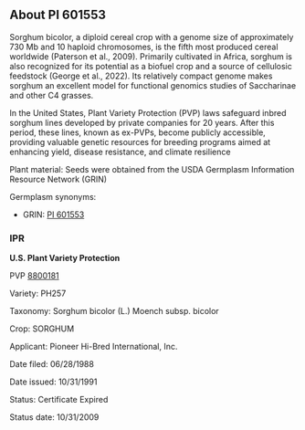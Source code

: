 About PI 601553 
---------------------
Sorghum bicolor, a diploid cereal crop with a genome size of approximately 730 Mb and 10 haploid chromosomes, is the fifth most produced cereal worldwide (Paterson et al., 2009). Primarily cultivated in Africa, sorghum is also recognized for its potential as a biofuel crop and a source of cellulosic feedstock (George et al., 2022). Its relatively compact genome makes sorghum an excellent model for functional genomics studies of Saccharinae and other C4 grasses.

In the United States, Plant Variety Protection (PVP) laws safeguard inbred sorghum lines developed by private companies for 20 years. After this period, these lines, known as ex-PVPs, become publicly accessible, providing valuable genetic resources for breeding programs aimed at enhancing yield, disease resistance, and climate resilience

Plant material: Seeds were obtained from the USDA Germplasm Information Resource Network (GRIN)

Germplasm synonyms:
* GRIN: [PI 601553](https://npgsweb.ars-grin.gov/gringlobal/accessiondetail.aspx?id=1185628)

### IPR
**U.S. Plant Variety Protection**

PVP [8800181](https://apps.ams.usda.gov/CMS/AdobeImages/008800181.pdf)

Variety: PH257

Taxonomy: Sorghum bicolor (L.) Moench subsp. bicolor

Crop: SORGHUM

Applicant: Pioneer Hi-Bred International, Inc.

Date filed: 06/28/1988

Date issued: 10/31/1991

Status: Certificate Expired

Status date: 10/31/2009
